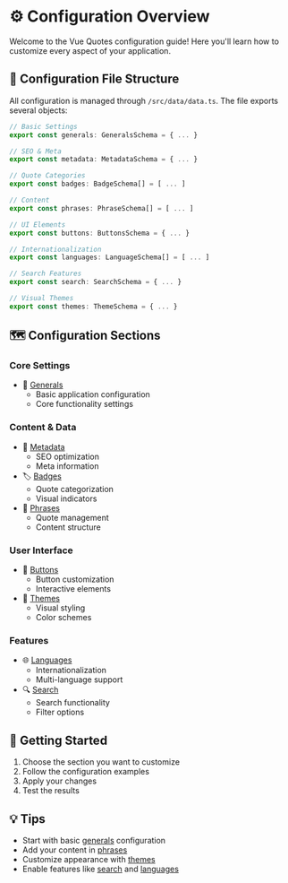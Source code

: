 # ⚙️ Configuration Overview

Welcome to the Vue Quotes configuration guide! Here you'll learn how to customize every aspect of your application.

## 📁 Configuration File Structure

All configuration is managed through `/src/data/data.ts`. The file exports several objects:

```ts
// Basic Settings
export const generals: GeneralsSchema = { ... }

// SEO & Meta
export const metadata: MetadataSchema = { ... }

// Quote Categories
export const badges: BadgeSchema[] = [ ... ]

// Content
export const phrases: PhraseSchema[] = [ ... ]

// UI Elements
export const buttons: ButtonsSchema = { ... }

// Internationalization
export const languages: LanguageSchema[] = [ ... ]

// Search Features
export const search: SearchSchema = { ... }

// Visual Themes
export const themes: ThemeSchema = { ... }
```

## 🗺️ Configuration Sections

### Core Settings
- 🎯 [Generals](/config/generals)
    - Basic application configuration
    - Core functionality settings

### Content & Data
- 📝 [Metadata](/config/metadata)
    - SEO optimization
    - Meta information
- 🏷️ [Badges](/config/badges)
    - Quote categorization
    - Visual indicators
- 💭 [Phrases](/config/phrases)
    - Quote management
    - Content structure

### User Interface
- 🔘 [Buttons](/config/buttons)
    - Button customization
    - Interactive elements
- 🎨 [Themes](/config/themes)
    - Visual styling
    - Color schemes

### Features
- 🌐 [Languages](/config/languages)
    - Internationalization
    - Multi-language support
- 🔍 [Search](/config/search)
    - Search functionality
    - Filter options

## 🚀 Getting Started

1. Choose the section you want to customize
2. Follow the configuration examples
3. Apply your changes
4. Test the results

## 💡 Tips

- Start with basic [generals](/config/generals) configuration
- Add your content in [phrases](/config/phrases)
- Customize appearance with [themes](/config/themes)
- Enable features like [search](/config/search) and [languages](/config/languages)